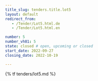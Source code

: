 ```yaml
---
title_slug: tenders.title.lot5
layout: default
redirect_from:
   - /Tender/Lot5.html.de
   - /Tender/Lot5.html.en

number: 5
number_vh81: 5
state: closed # open, upcoming or closed
start_date: 2022-09-27
closing_date: 2022-10-19

---
```


{% tf tenders/lot5.md %}

